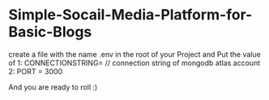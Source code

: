 # Simple-Socail-Media-Platform-for-Basic-Blogs

create a file with the name .env in the root of your Project and Put the value of
              1: CONNECTIONSTRING= // connection string of mongodb atlas account
              2: PORT = 3000
              
              
And you are ready to roll :)
